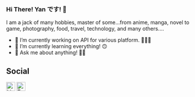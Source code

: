 ### Hi There! Yan です! 👋

I am a jack of many hobbies, master of some...from anime, manga, novel to game, photography, food, travel, technology, and many others....

* 🔭 I’m currently working on API for various platform. 🧑🏻‍💻
* 🌱 I’m currently learning everything! 🙃
* 💬 Ask me about anything! 👍🏻

## Social
[<img alt="LinkedIn" title="LinkedIn" width="24" src="https://cdn.jsdelivr.net/npm/simple-icons@v3/icons/linkedin.svg">][LinkedIn]
[<img alt="Twitter" title="Twitter" width="24" src="https://cdn.jsdelivr.net/npm/simple-icons@v3/icons/twitter.svg">][Twitter]

[LinkedIn]: https://www.linkedin.com/in/ytkme/
[Twitter]: https://twitter.com/YTKmee

<!--
**YTKme/YTKme** is a ✨ _special_ ✨ repository because its `README.md` (this file) appears on your GitHub profile.

Here are some ideas to get you started:

- 🔭 I’m currently working on ...
- 🌱 I’m currently learning ...
- 👯 I’m looking to collaborate on ...
- 🤔 I’m looking for help with ...
- 💬 Ask me about ...
- 📫 How to reach me: ...
- 😄 Pronouns: ...
- ⚡ Fun fact: ...
-->
